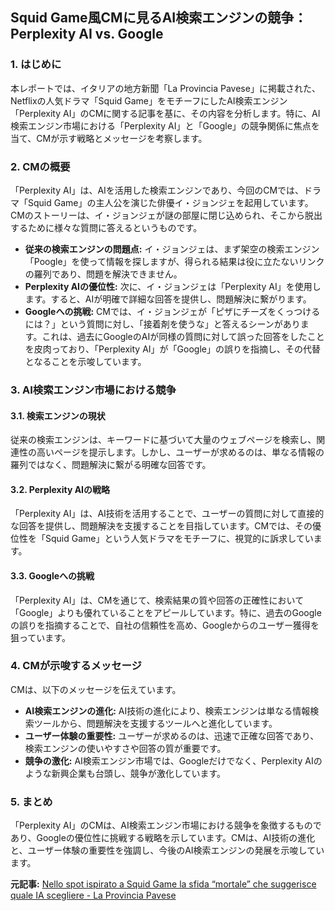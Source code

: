 ## Squid Game風CMに見るAI検索エンジンの競争：Perplexity AI vs. Google

### 1. はじめに

本レポートでは、イタリアの地方新聞「La Provincia Pavese」に掲載された、Netflixの人気ドラマ「Squid Game」をモチーフにしたAI検索エンジン「Perplexity AI」のCMに関する記事を基に、その内容を分析します。特に、AI検索エンジン市場における「Perplexity AI」と「Google」の競争関係に焦点を当て、CMが示す戦略とメッセージを考察します。

### 2. CMの概要

「Perplexity AI」は、AIを活用した検索エンジンであり、今回のCMでは、ドラマ「Squid Game」の主人公を演じた俳優イ・ジョンジェを起用しています。CMのストーリーは、イ・ジョンジェが謎の部屋に閉じ込められ、そこから脱出するために様々な質問に答えるというものです。

* **従来の検索エンジンの問題点:** イ・ジョンジェは、まず架空の検索エンジン「Poogle」を使って情報を探しますが、得られる結果は役に立たないリンクの羅列であり、問題を解決できません。
* **Perplexity AIの優位性:** 次に、イ・ジョンジェは「Perplexity AI」を使用します。すると、AIが明確で詳細な回答を提供し、問題解決に繋がります。
* **Googleへの挑戦:** CMでは、イ・ジョンジェが「ピザにチーズをくっつけるには？」という質問に対し、「接着剤を使うな」と答えるシーンがあります。これは、過去にGoogleのAIが同様の質問に対して誤った回答をしたことを皮肉っており、「Perplexity AI」が「Google」の誤りを指摘し、その代替となることを示唆しています。

### 3. AI検索エンジン市場における競争

#### 3.1. 検索エンジンの現状

従来の検索エンジンは、キーワードに基づいて大量のウェブページを検索し、関連性の高いページを提示します。しかし、ユーザーが求めるのは、単なる情報の羅列ではなく、問題解決に繋がる明確な回答です。

#### 3.2. Perplexity AIの戦略

「Perplexity AI」は、AI技術を活用することで、ユーザーの質問に対して直接的な回答を提供し、問題解決を支援することを目指しています。CMでは、その優位性を「Squid Game」という人気ドラマをモチーフに、視覚的に訴求しています。

#### 3.3. Googleへの挑戦

「Perplexity AI」は、CMを通じて、検索結果の質や回答の正確性において「Google」よりも優れていることをアピールしています。特に、過去のGoogleの誤りを指摘することで、自社の信頼性を高め、Googleからのユーザー獲得を狙っています。

### 4. CMが示唆するメッセージ

CMは、以下のメッセージを伝えています。

* **AI検索エンジンの進化:** AI技術の進化により、検索エンジンは単なる情報検索ツールから、問題解決を支援するツールへと進化しています。
* **ユーザー体験の重要性:** ユーザーが求めるのは、迅速で正確な回答であり、検索エンジンの使いやすさや回答の質が重要です。
* **競争の激化:** AI検索エンジン市場では、Googleだけでなく、Perplexity AIのような新興企業も台頭し、競争が激化しています。

### 5. まとめ

「Perplexity AI」のCMは、AI検索エンジン市場における競争を象徴するものであり、Googleの優位性に挑戦する戦略を示しています。CMは、AI技術の進化と、ユーザー体験の重要性を強調し、今後のAI検索エンジンの発展を示唆しています。



**元記事:** [Nello spot ispirato a Squid Game la sfida “mortale” che suggerisce quale IA scegliere - La Provincia Pavese](https://laprovinciapavese.gelocal.it/tecnologia/2025/03/20/video/nello_spot_ispirato_a_squid_game_la_sfida_mortale_che_suggerisce_quale_ia_scegliere-424075054/)